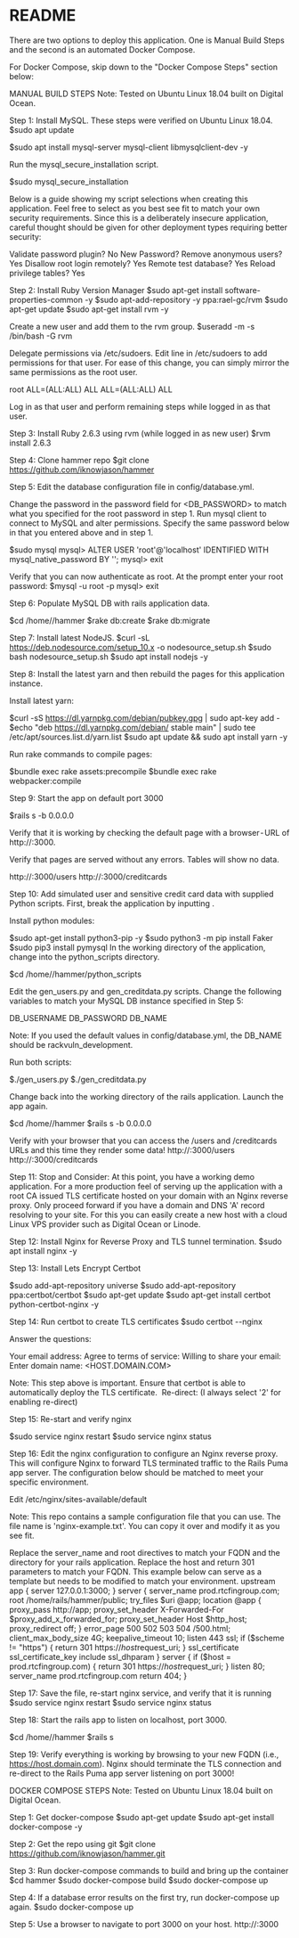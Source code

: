 # README

There are two options to deploy this application.  One is Manual Build Steps and the second is an automated Docker Compose.

For Docker Compose, skip down to the "Docker Compose Steps" section below:

MANUAL BUILD STEPS
Note:  Tested on Ubuntu Linux 18.04 built on Digital Ocean.

Step 1: Install MySQL. These steps were verified on Ubuntu Linux 18.04.
$sudo apt update

$sudo apt install mysql-server mysql-client libmysqlclient-dev -y

Run the mysql_secure_installation script.

$sudo mysql_secure_installation

Below is a guide showing my script selections when creating this application. Feel free to select as you best see fit to match your own security requirements. Since this is a deliberately insecure application, careful thought should be given for other deployment types requiring better security:

Validate password plugin? No
New Password? <ENTER PASSWORD>
Remove anonymous users? Yes
Disallow root login remotely? Yes
Remote test database? Yes
Reload privilege tables? Yes
  
Step 2: Install Ruby Version Manager
$sudo apt-get install software-properties-common -y
$sudo apt-add-repository -y ppa:rael-gc/rvm
$sudo apt-get update
$sudo apt-get install rvm -y

Create a new user and add them to the rvm group. 
$useradd -m -s /bin/bash -G rvm <username>
  
Delegate permissions via /etc/sudoers. Edit line in /etc/sudoers to add permissions for that user. For ease of this change, you can simply mirror the same permissions as the root user.

root ALL=(ALL:ALL) ALL
<username> ALL=(ALL:ALL) ALL
  
Log in as that user and perform remaining steps while logged in as that user.

Step 3: Install Ruby 2.6.3 using rvm (while logged in as new user)
$rvm install 2.6.3

Step 4: Clone hammer repo
$git clone https://github.com/iknowjason/hammer

Step 5: Edit the database configuration file in config/database.yml.

Change the password in the password field for <DB_PASSWORD> to match what you specified for the root password in step 1.
Run mysql client to connect to MySQL and alter permissions. Specify the same password below in <PASSWORD> that you entered above and in step 1.
  
$sudo mysql
mysql> ALTER USER 'root'@'localhost' IDENTIFIED WITH mysql_native_password BY '<PASSWORD>';
mysql> exit

Verify that you can now authenticate as root. At the prompt enter your root password:
$mysql -u root -p
mysql> exit

Step 6: Populate MySQL DB with rails application data.

$cd /home/<username>/hammer
$rake db:create
$rake db:migrate
  
Step 7: Install latest NodeJS.
$curl -sL https://deb.nodesource.com/setup_10.x -o nodesource_setup.sh
$sudo bash nodesource_setup.sh
$sudo apt install nodejs -y

Step 8: Install the latest yarn and then rebuild the pages for this application instance.

Install latest yarn:

$curl -sS https://dl.yarnpkg.com/debian/pubkey.gpg | sudo apt-key add -
$echo "deb https://dl.yarnpkg.com/debian/ stable main" | sudo tee /etc/apt/sources.list.d/yarn.list
$sudo apt update && sudo apt install yarn -y

Run rake commands to compile pages:

$bundle exec rake assets:precompile
$bundle exec rake webpacker:compile

Step 9: Start the app on default port 3000

$rails s -b 0.0.0.0

Verify that it is working by checking the default page with a browser - URL of http://<IP>:3000. 
  
Verify that pages are served without any errors.  Tables will show no data.

http://<IP>:3000/users
http://<IP>:3000/creditcards

Step 10: Add simulated user and sensitive credit card data with supplied Python scripts. First, break the  application by inputting <CTRL-C>.
  
Install python modules:

$sudo apt-get install python3-pip -y
$sudo python3 -m pip install Faker
$sudo pip3 install pymysql
In the working directory of the application, change into the python_scripts directory.

$cd /home/<username>/hammer/python_scripts
  
Edit the gen_users.py and gen_creditdata.py scripts. Change the following variables to match your MySQL DB instance specified in Step 5:

DB_USERNAME
DB_PASSWORD
DB_NAME

Note: If you used the default values in config/database.yml, the DB_NAME should be rackvuln_development.

Run both scripts:

$./gen_users.py
$./gen_creditdata.py

Change back into the working directory of the rails application. Launch the app again.

$cd /home/<username>/hammer
$rails s -b 0.0.0.0

Verify with your browser that you can access the /users and /creditcards URLs and this time they render some data!
http://<IP>:3000/users
http://<IP>:3000/creditcards
  
Step 11: Stop and Consider: At this point, you have a working demo application. For a more production feel of serving up the application with a root CA issued TLS certificate hosted on your domain with an Nginx reverse proxy. Only proceed forward if you have a domain and DNS 'A' record resolving to your site. For this you can easily create a new host with a cloud Linux VPS provider such as Digital Ocean or Linode.  

Step 12: Install Nginx for Reverse Proxy and TLS tunnel termination.
$sudo apt install nginx -y

Step 13: Install Lets Encrypt Certbot

$sudo add-apt-repository universe
$sudo add-apt-repository ppa:certbot/certbot
$sudo apt-get update
$sudo apt-get install certbot python-certbot-nginx -y

Step 14: Run certbot to create TLS certificates
$sudo certbot --nginx

Answer the questions:

Your email address: <ENTER>
Agree to terms of service:
Willing to share your email:
Enter domain name: <HOST.DOMAIN.COM>

Note: This step above is important. Ensure that certbot is able to automatically deploy the TLS certificate. 
Re-direct: (I always select '2' for enabling re-direct)

Step 15: Re-start and verify nginx

$sudo service nginx restart
$sudo service nginx status

Step 16: Edit the nginx configuration to configure an Nginx reverse proxy. This will configure Nginx to forward TLS terminated traffic to the Rails Puma app server. The configuration below should be matched to meet your specific environment.

Edit /etc/nginx/sites-available/default

Note:  This repo contains a sample configuration file that you can use.  The file name is 'nginx-example.txt'.  You can copy it over and modify it as you see fit.

Replace the server_name and root directives to match your FQDN and the directory for your rails application. Replace the host and return 301 parameters to match your FQDN. This example below can serve as a template but needs to be modified to match your environment.
upstream app {
    server 127.0.0.1:3000;
}
server {
    server_name prod.rtcfingroup.com;
    root /home/rails/hammer/public;
    try_files $uri @app;
    location @app {
    proxy_pass http://app;
        proxy_set_header X-Forwarded-For $proxy_add_x_forwarded_for;
        proxy_set_header Host $http_host;
        proxy_redirect off;
    }
    error_page 500 502 503 504 /500.html;
    client_max_body_size 4G;
    keepalive_timeout 10;
    listen 443 ssl;
    if ($scheme != "https") {
        return 301 https://$host$request_uri;
    }
    ssl_certificate <PATH>
    ssl_certificate_key <PATH>
    include <PATH>
    ssl_dhparam <PATH>
}
server {
    if ($host = prod.rtcfingroup.com) {
        return 301 https://$host$request_uri;
    } 
    listen 80;
    server_name prod.rtcfingroup.com
    return 404; 
}
  
Step 17: Save the file, re-start nginx service, and verify that it is running
$sudo service nginx restart
$sudo service nginx status

Step 18: Start the rails app to listen on localhost, port 3000.

$cd /home/<username>/hammer
$rails s
  
Step 19: Verify everything is working by browsing to your new FQDN (i.e., https://host.domain.com). Nginx should terminate the TLS connection and re-direct to the Rails Puma app server listening on port 3000!  

DOCKER COMPOSE STEPS
Note:  Tested on Ubuntu Linux 18.04 built on Digital Ocean.

Step 1: Get docker-compose
$sudo apt-get update
$sudo apt-get install docker-compose -y

Step 2: Get the repo using git
$git clone https://github.com/iknowjason/hammer.git

Step 3: Run docker-compose commands to build and bring up the container
$cd hammer
$sudo docker-compose build
$sudo docker-compose up

Step 4: If a database error results on the first try, run docker-compose up again.
$sudo docker-compose up

Step 5: Use a browser to navigate to port 3000 on your host.
http://<IP>:3000
